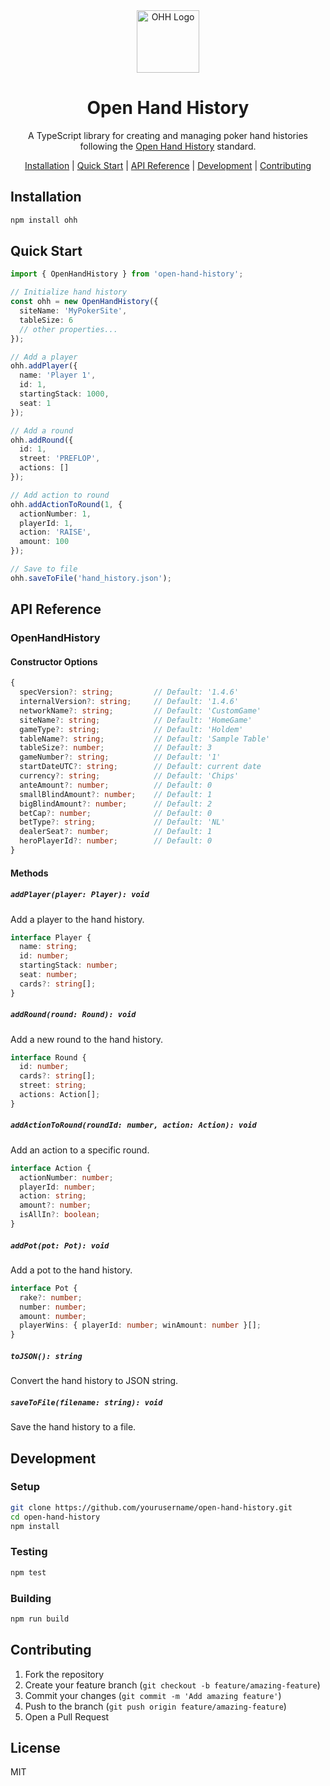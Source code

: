 <div align="center">

<img src="https://github.com/user-attachments/assets/c9305341-9c90-42f1-83ff-d016904e3da2" alt="OHH Logo" height="100" />

# Open Hand History

A TypeScript library for creating and managing poker hand histories following the [Open Hand History](https://hh-specs.handhistory.org/) standard.

[Installation](#installation) | [Quick Start](#quick-start) | [API Reference](#api-reference) | [Development](#development) | [Contributing](#contributing)

</div>

## Installation

```bash
npm install ohh
```

## Quick Start

```typescript
import { OpenHandHistory } from 'open-hand-history';

// Initialize hand history
const ohh = new OpenHandHistory({
  siteName: 'MyPokerSite',
  tableSize: 6
  // other properties...
});

// Add a player
ohh.addPlayer({
  name: 'Player 1',
  id: 1,
  startingStack: 1000,
  seat: 1
});

// Add a round
ohh.addRound({
  id: 1,
  street: 'PREFLOP',
  actions: []
});

// Add action to round
ohh.addActionToRound(1, {
  actionNumber: 1,
  playerId: 1,
  action: 'RAISE',
  amount: 100
});

// Save to file
ohh.saveToFile('hand_history.json');
```

## API Reference

### OpenHandHistory

#### Constructor Options
```typescript
{
  specVersion?: string;         // Default: '1.4.6'
  internalVersion?: string;     // Default: '1.4.6'
  networkName?: string;         // Default: 'CustomGame'
  siteName?: string;            // Default: 'HomeGame'
  gameType?: string;            // Default: 'Holdem'
  tableName?: string;           // Default: 'Sample Table'
  tableSize?: number;           // Default: 3
  gameNumber?: string;          // Default: '1'
  startDateUTC?: string;        // Default: current date
  currency?: string;            // Default: 'Chips'
  anteAmount?: number;          // Default: 0
  smallBlindAmount?: number;    // Default: 1
  bigBlindAmount?: number;      // Default: 2
  betCap?: number;              // Default: 0
  betType?: string;             // Default: 'NL'
  dealerSeat?: number;          // Default: 1
  heroPlayerId?: number;        // Default: 0
}
```

#### Methods

##### `addPlayer(player: Player): void`
Add a player to the hand history.
```typescript
interface Player {
  name: string;
  id: number;
  startingStack: number;
  seat: number;
  cards?: string[];
}
```

##### `addRound(round: Round): void`
Add a new round to the hand history.
```typescript
interface Round {
  id: number;
  cards?: string[];
  street: string;
  actions: Action[];
}
```

##### `addActionToRound(roundId: number, action: Action): void`
Add an action to a specific round.
```typescript
interface Action {
  actionNumber: number;
  playerId: number;
  action: string;
  amount?: number;
  isAllIn?: boolean;
}
```

##### `addPot(pot: Pot): void`
Add a pot to the hand history.
```typescript
interface Pot {
  rake?: number;
  number: number;
  amount: number;
  playerWins: { playerId: number; winAmount: number }[];
}
```

##### `toJSON(): string`
Convert the hand history to JSON string.

##### `saveToFile(filename: string): void`
Save the hand history to a file.

## Development

### Setup
```bash
git clone https://github.com/yourusername/open-hand-history.git
cd open-hand-history
npm install
```

### Testing
```bash
npm test
```

### Building
```bash
npm run build
```

## Contributing

1. Fork the repository
2. Create your feature branch (`git checkout -b feature/amazing-feature`)
3. Commit your changes (`git commit -m 'Add amazing feature'`)
4. Push to the branch (`git push origin feature/amazing-feature`)
5. Open a Pull Request

## License

MIT

